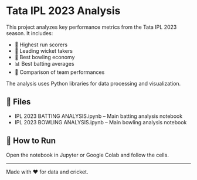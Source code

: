 # Tata IPL 2023 Analysis

This project analyzes key performance metrics from the Tata IPL 2023 season. It includes:

- 🏏 Highest run scorers
- 🎯 Leading wicket takers
- 💸 Best bowling economy
- 📊 Best batting averages
- 🥇 Comparison of team performances

The analysis uses Python libraries for data processing and visualization.

## 📁 Files
- IPL 2023 BATTING ANALYSIS.ipynb – Main batting analysis notebook
- IPL 2023 BOWLING ANALYSIS.ipynb – Main bowling analysis notebook
## 🚀 How to Run
Open the notebook in Jupyter or Google Colab and follow the cells.

---

Made with ❤️ for data and cricket.
